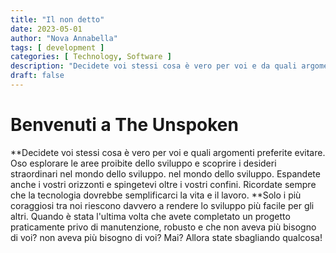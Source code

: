 ```yaml
---
title: "Il non detto"
date: 2023-05-01
author: "Nova Annabella"
tags: [ development ]
categories: [ Technology, Software ]
description: "Decidete voi stessi cosa è vero per voi e da quali argomenti preferite distogliere lo sguardo"
draft: false
---
```



# Benvenuti a The Unspoken

**Decidete voi stessi cosa è vero per voi e quali argomenti preferite evitare. Oso esplorare le aree proibite dello
sviluppo e scoprire i desideri straordinari nel mondo dello sviluppo. nel mondo dello sviluppo. Espandete anche i vostri
orizzonti e spingetevi oltre i vostri confini. Ricordate sempre che la tecnologia dovrebbe semplificarci la vita e il
lavoro. **Solo i più coraggiosi tra noi riescono davvero a rendere lo sviluppo più facile per gli altri. Quando è
stata l'ultima volta che avete completato un progetto praticamente privo di manutenzione, robusto e che non aveva più
bisogno di voi? non aveva più bisogno di voi? Mai? Allora state sbagliando qualcosa!
